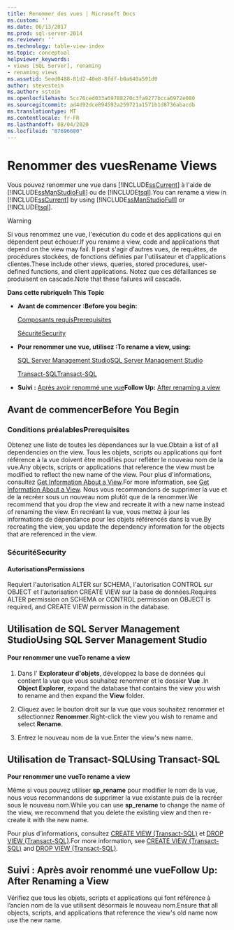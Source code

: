 ```yaml
---
title: Renommer des vues | Microsoft Docs
ms.custom: ''
ms.date: 06/13/2017
ms.prod: sql-server-2014
ms.reviewer: ''
ms.technology: table-view-index
ms.topic: conceptual
helpviewer_keywords:
- views [SQL Server], renaming
- renaming views
ms.assetid: 5eed0488-81d2-40e8-8fdf-b0a640a591d0
author: stevestein
ms.author: sstein
ms.openlocfilehash: 5cc76ced033a69788270c3fa9277bcca6972e080
ms.sourcegitcommit: ad4d92dce894592a259721a1571b1d8736abacdb
ms.translationtype: MT
ms.contentlocale: fr-FR
ms.lasthandoff: 08/04/2020
ms.locfileid: "87696680"
---
```

# <a name="rename-views"></a><span data-ttu-id="0a2ab-102">Renommer des vues</span><span class="sxs-lookup"><span data-stu-id="0a2ab-102">Rename Views</span></span>
  <span data-ttu-id="0a2ab-103">Vous pouvez renommer une vue dans [!INCLUDE[ssCurrent](../../includes/sscurrent-md.md)] à l'aide de [!INCLUDE[ssManStudioFull](../../includes/ssmanstudiofull-md.md)] ou de [!INCLUDE[tsql](../../includes/tsql-md.md)].</span><span class="sxs-lookup"><span data-stu-id="0a2ab-103">You can rename a view in [!INCLUDE[ssCurrent](../../includes/sscurrent-md.md)] by using [!INCLUDE[ssManStudioFull](../../includes/ssmanstudiofull-md.md)] or [!INCLUDE[tsql](../../includes/tsql-md.md)].</span></span>  
  
> [!WARNING]  
>  <span data-ttu-id="0a2ab-104">Si vous renommez une vue, l'exécution du code et des applications qui en dépendent peut échouer.</span><span class="sxs-lookup"><span data-stu-id="0a2ab-104">If you rename a view, code and applications that depend on the view may fail.</span></span> <span data-ttu-id="0a2ab-105">Il peut s'agir d'autres vues, de requêtes, de procédures stockées, de fonctions définies par l'utilisateur et d'applications clientes.</span><span class="sxs-lookup"><span data-stu-id="0a2ab-105">These include other views, queries, stored procedures, user-defined functions, and client applications.</span></span> <span data-ttu-id="0a2ab-106">Notez que ces défaillances se produisent en cascade.</span><span class="sxs-lookup"><span data-stu-id="0a2ab-106">Note that these failures will cascade.</span></span>  
  
 <span data-ttu-id="0a2ab-107">**Dans cette rubrique**</span><span class="sxs-lookup"><span data-stu-id="0a2ab-107">**In This Topic**</span></span>  
  
-   <span data-ttu-id="0a2ab-108">**Avant de commencer :**</span><span class="sxs-lookup"><span data-stu-id="0a2ab-108">**Before you begin:**</span></span>  
  
     [<span data-ttu-id="0a2ab-109">Composants requis</span><span class="sxs-lookup"><span data-stu-id="0a2ab-109">Prerequisites</span></span>](#Prerequisites)  
  
     [<span data-ttu-id="0a2ab-110">Sécurité</span><span class="sxs-lookup"><span data-stu-id="0a2ab-110">Security</span></span>](#Security)  
  
-   <span data-ttu-id="0a2ab-111">**Pour renommer une vue, utilisez :**</span><span class="sxs-lookup"><span data-stu-id="0a2ab-111">**To rename a view, using:**</span></span>  
  
     [<span data-ttu-id="0a2ab-112">SQL Server Management Studio</span><span class="sxs-lookup"><span data-stu-id="0a2ab-112">SQL Server Management Studio</span></span>](#SSMSProcedure)  
  
     [<span data-ttu-id="0a2ab-113">Transact-SQL</span><span class="sxs-lookup"><span data-stu-id="0a2ab-113">Transact-SQL</span></span>](#TsqlProcedure)  
  
-   <span data-ttu-id="0a2ab-114">**Suivi :**  [Après avoir renommé une vue](#FollowUp)</span><span class="sxs-lookup"><span data-stu-id="0a2ab-114">**Follow Up:**  [After renaming a view](#FollowUp)</span></span>  
  
##  <a name="before-you-begin"></a><a name="BeforeYouBegin"></a> <span data-ttu-id="0a2ab-115">Avant de commencer</span><span class="sxs-lookup"><span data-stu-id="0a2ab-115">Before You Begin</span></span>  
  
###  <a name="prerequisites"></a><a name="Prerequisites"></a> <span data-ttu-id="0a2ab-116">Conditions préalables</span><span class="sxs-lookup"><span data-stu-id="0a2ab-116">Prerequisites</span></span>  
 <span data-ttu-id="0a2ab-117">Obtenez une liste de toutes les dépendances sur la vue.</span><span class="sxs-lookup"><span data-stu-id="0a2ab-117">Obtain a list of all dependencies on the view.</span></span> <span data-ttu-id="0a2ab-118">Tous les objets, scripts ou applications qui font référence à la vue doivent être modifiés pour refléter le nouveau nom de la vue.</span><span class="sxs-lookup"><span data-stu-id="0a2ab-118">Any objects, scripts or applications that reference the view must be modified to reflect the new name of the view.</span></span> <span data-ttu-id="0a2ab-119">Pour plus d'informations, consultez [Get Information About a View](get-information-about-a-view.md).</span><span class="sxs-lookup"><span data-stu-id="0a2ab-119">For more information, see [Get Information About a View](get-information-about-a-view.md).</span></span> <span data-ttu-id="0a2ab-120">Nous vous recommandons de supprimer la vue et de la recréer sous un nouveau nom plutôt que de la renommer.</span><span class="sxs-lookup"><span data-stu-id="0a2ab-120">We recommend that you drop the view and recreate it with a new name instead of renaming the view.</span></span> <span data-ttu-id="0a2ab-121">En recréant la vue, vous mettez à jour les informations de dépendance pour les objets référencés dans la vue.</span><span class="sxs-lookup"><span data-stu-id="0a2ab-121">By recreating the view, you update the dependency information for the objects that are referenced in the view.</span></span>  
  
###  <a name="security"></a><a name="Security"></a> <span data-ttu-id="0a2ab-122">Sécurité</span><span class="sxs-lookup"><span data-stu-id="0a2ab-122">Security</span></span>  
  
####  <a name="permissions"></a><a name="Permissions"></a> <span data-ttu-id="0a2ab-123">Autorisations</span><span class="sxs-lookup"><span data-stu-id="0a2ab-123">Permissions</span></span>  
 <span data-ttu-id="0a2ab-124">Requiert l'autorisation ALTER sur SCHEMA, l'autorisation CONTROL sur OBJECT et l'autorisation CREATE VIEW sur la base de données.</span><span class="sxs-lookup"><span data-stu-id="0a2ab-124">Requires ALTER permission on SCHEMA or CONTROL permission on OBJECT is required, and CREATE VIEW permission in the database.</span></span>  
  
##  <a name="using-sql-server-management-studio"></a><a name="SSMSProcedure"></a> <span data-ttu-id="0a2ab-125">Utilisation de SQL Server Management Studio</span><span class="sxs-lookup"><span data-stu-id="0a2ab-125">Using SQL Server Management Studio</span></span>  
  
#### <a name="to-rename-a-view"></a><span data-ttu-id="0a2ab-126">Pour renommer une vue</span><span class="sxs-lookup"><span data-stu-id="0a2ab-126">To rename a view</span></span>  
  
1.  <span data-ttu-id="0a2ab-127">Dans l' **Explorateur d'objets**, développez la base de données qui contient la vue que vous souhaitez renommer et le dossier **Vue** .</span><span class="sxs-lookup"><span data-stu-id="0a2ab-127">In **Object Explorer**, expand the database that contains the view you wish to rename and then expand the **View** folder.</span></span>  
  
2.  <span data-ttu-id="0a2ab-128">Cliquez avec le bouton droit sur la vue que vous souhaitez renommer et sélectionnez **Renommer**.</span><span class="sxs-lookup"><span data-stu-id="0a2ab-128">Right-click the view you wish to rename and select **Rename**.</span></span>  
  
3.  <span data-ttu-id="0a2ab-129">Entrez le nouveau nom de la vue.</span><span class="sxs-lookup"><span data-stu-id="0a2ab-129">Enter the view's new name.</span></span>  
  
##  <a name="using-transact-sql"></a><a name="TsqlProcedure"></a> <span data-ttu-id="0a2ab-130">Utilisation de Transact-SQL</span><span class="sxs-lookup"><span data-stu-id="0a2ab-130">Using Transact-SQL</span></span>  
 <span data-ttu-id="0a2ab-131">**Pour renommer une vue**</span><span class="sxs-lookup"><span data-stu-id="0a2ab-131">**To rename a view**</span></span>  
  
 <span data-ttu-id="0a2ab-132">Même si vous pouvez utiliser **sp_rename** pour modifier le nom de la vue, nous vous recommandons de supprimer la vue existante puis de la recréer sous le nouveau nom.</span><span class="sxs-lookup"><span data-stu-id="0a2ab-132">While you can use **sp_rename** to change the name of the view, we recommend that you delete the existing view and then re-create it with the new name.</span></span>  
  
 <span data-ttu-id="0a2ab-133">Pour plus d’informations, consultez [CREATE VIEW &#40;Transact-SQL&#41;](/sql/t-sql/statements/create-view-transact-sql) et [DROP VIEW &#40;Transact-SQL&#41;](/sql/t-sql/statements/drop-view-transact-sql).</span><span class="sxs-lookup"><span data-stu-id="0a2ab-133">For more information, see [CREATE VIEW &#40;Transact-SQL&#41;](/sql/t-sql/statements/create-view-transact-sql) and [DROP VIEW &#40;Transact-SQL&#41;](/sql/t-sql/statements/drop-view-transact-sql).</span></span>  
  
##  <a name="follow-up-after-renaming-a-view"></a><a name="FollowUp"></a> <span data-ttu-id="0a2ab-134">Suivi : Après avoir renommé une vue</span><span class="sxs-lookup"><span data-stu-id="0a2ab-134">Follow Up: After Renaming a View</span></span>  
 <span data-ttu-id="0a2ab-135">Vérifiez que tous les objets, scripts et applications qui font référence à l’ancien nom de la vue utilisent désormais le nouveau nom.</span><span class="sxs-lookup"><span data-stu-id="0a2ab-135">Ensure that all objects, scripts, and applications that reference the view's old name now use the new name.</span></span>  
  
  
